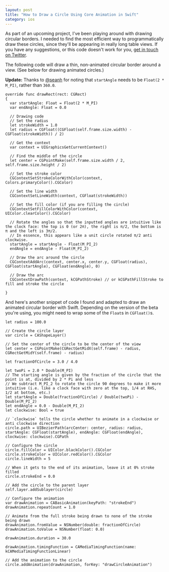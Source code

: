 ```yaml
---
layout: post
title: "How to Draw a Circle Using Core Animation in Swift"
category: ios
---
```


As part of an upcoming project, I've been playing around with drawing circular borders. I needed to find the most efficient way to programmatically draw these circles, since they'll be appearing in really long table views. If you have any suggestions, or this code doesn't work for you, [get in touch on Twitter](http://twitter.com/_matthewpalmer).

The following code will draw a thin, non-animated circular border around a view. (See below for drawing animated circles.)

**Update:** Thanks to [@seanh](http://twitter.com/seanh) for noting that `startAngle` needs to be `Float(2 * M_PI)`, rather than `360.0`.

```
override func drawRect(rect: CGRect)
{
  var startAngle: Float = Float(2 * M_PI)
  var endAngle: Float = 0.0

  // Drawing code
  // Set the radius
  let strokeWidth = 1.0
  let radius = CGFloat((CGFloat(self.frame.size.width) - CGFloat(strokeWidth)) / 2)

  // Get the context
  var context = UIGraphicsGetCurrentContext()

  // Find the middle of the circle
  let center = CGPointMake(self.frame.size.width / 2, self.frame.size.height / 2)

  // Set the stroke color
  CGContextSetStrokeColorWithColor(context, Colors.primaryColor().CGColor)

  // Set the line width
  CGContextSetLineWidth(context, CGFloat(strokeWidth))

  // Set the fill color (if you are filling the circle)
  CGContextSetFillColorWithColor(context, UIColor.clearColor().CGColor)

  // Rotate the angles so that the inputted angles are intuitive like the clock face: the top is 0 (or 2π), the right is π/2, the bottom is π and the left is 3π/2.
  // In essence, this appears like a unit circle rotated π/2 anti clockwise.
  startAngle = startAngle - Float(M_PI_2)
  endAngle = endAngle - Float(M_PI_2)

  // Draw the arc around the circle
  CGContextAddArc(context, center.x, center.y, CGFloat(radius), CGFloat(startAngle), CGFloat(endAngle), 0)

  // Draw the arc
  CGContextDrawPath(context, kCGPathStroke) // or kCGPathFillStroke to fill and stroke the circle

}
```

And here's another snippet of code I found and adapted to draw an animated circular border with Swift. Depending on the version of the beta you're using, you might need to wrap some of the `Float`s in `CGFloat()`s.

```
let radius = 100.0

// Create the circle layer
var circle = CAShapeLayer()

// Set the center of the circle to be the center of the view
let center = CGPointMake(CGRectGetMidX(self.frame) - radius, CGRectGetMidY(self.frame) - radius)

let fractionOfCircle = 3.0 / 4.0

let twoPi = 2.0 * Double(M_PI)
// The starting angle is given by the fraction of the circle that the point is at, divided by 2 * Pi and less
// We subtract M_PI_2 to rotate the circle 90 degrees to make it more intuitive (i.e. like a clock face with zero at the top, 1/4 at RHS, 1/2 at bottom, etc.)
let startAngle = Double(fractionOfCircle) / Double(twoPi) - Double(M_PI_2)
let endAngle = 0.0 - Double(M_PI_2)
let clockwise: Bool = true

// `clockwise` tells the circle whether to animate in a clockwise or anti clockwise direction
circle.path = UIBezierPath(arcCenter: center, radius: radius, startAngle: CGFloat(startAngle), endAngle: CGFloat(endAngle), clockwise: clockwise).CGPath

// Configure the circle
circle.fillColor = UIColor.blackColor().CGColor
circle.strokeColor = UIColor.redColor().CGColor
circle.lineWidth = 5

// When it gets to the end of its animation, leave it at 0% stroke filled
circle.strokeEnd = 0.0

// Add the circle to the parent layer
self.layer.addSublayer(circle)

// Configure the animation
var drawAnimation = CABasicAnimation(keyPath: "strokeEnd")
drawAnimation.repeatCount = 1.0

// Animate from the full stroke being drawn to none of the stroke being drawn
drawAnimation.fromValue = NSNumber(double: fractionOfCircle)
drawAnimation.toValue = NSNumber(float: 0.0)

drawAnimation.duration = 30.0

drawAnimation.timingFunction = CAMediaTimingFunction(name: kCAMediaTimingFunctionLinear)

// Add the animation to the circle
circle.addAnimation(drawAnimation, forKey: "drawCircleAnimation")
```